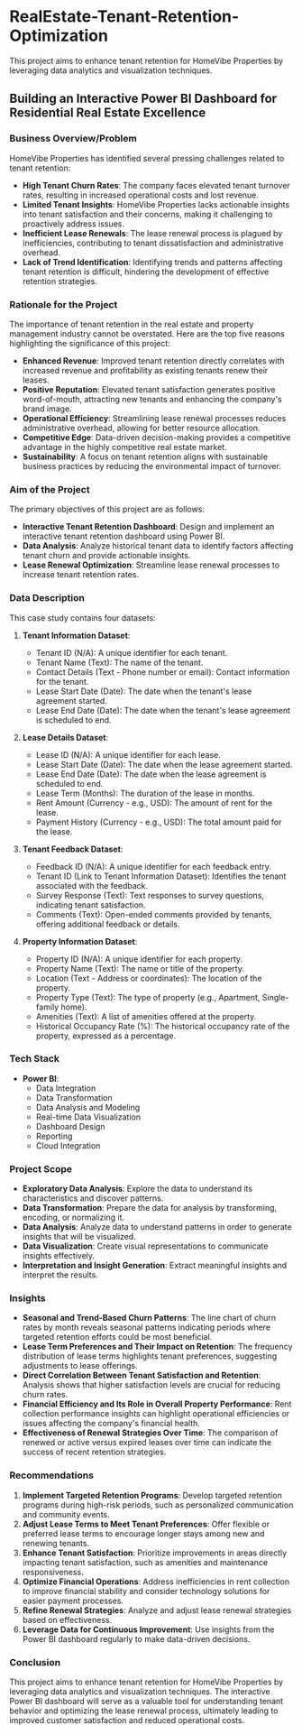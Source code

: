 # RealEstate-Tenant-Retention-Optimization
This project aims to enhance tenant retention for HomeVibe Properties by leveraging data analytics and visualization techniques. 

## Building an Interactive Power BI Dashboard for Residential Real Estate Excellence

### Business Overview/Problem
HomeVibe Properties has identified several pressing challenges related to tenant retention:

- **High Tenant Churn Rates**: The company faces elevated tenant turnover rates, resulting in increased operational costs and lost revenue.
- **Limited Tenant Insights**: HomeVibe Properties lacks actionable insights into tenant satisfaction and their concerns, making it challenging to proactively address issues.
- **Inefficient Lease Renewals**: The lease renewal process is plagued by inefficiencies, contributing to tenant dissatisfaction and administrative overhead.
- **Lack of Trend Identification**: Identifying trends and patterns affecting tenant retention is difficult, hindering the development of effective retention strategies.

### Rationale for the Project
The importance of tenant retention in the real estate and property management industry cannot be overstated. Here are the top five reasons highlighting the significance of this project:

- **Enhanced Revenue**: Improved tenant retention directly correlates with increased revenue and profitability as existing tenants renew their leases.
- **Positive Reputation**: Elevated tenant satisfaction generates positive word-of-mouth, attracting new tenants and enhancing the company's brand image.
- **Operational Efficiency**: Streamlining lease renewal processes reduces administrative overhead, allowing for better resource allocation.
- **Competitive Edge**: Data-driven decision-making provides a competitive advantage in the highly competitive real estate market.
- **Sustainability**: A focus on tenant retention aligns with sustainable business practices by reducing the environmental impact of turnover.

### Aim of the Project
The primary objectives of this project are as follows:

- **Interactive Tenant Retention Dashboard**: Design and implement an interactive tenant retention dashboard using Power BI.
- **Data Analysis**: Analyze historical tenant data to identify factors affecting tenant churn and provide actionable insights.
- **Lease Renewal Optimization**: Streamline lease renewal processes to increase tenant retention rates.

### Data Description
This case study contains four datasets:

1. **Tenant Information Dataset**:
   - Tenant ID (N/A): A unique identifier for each tenant.
   - Tenant Name (Text): The name of the tenant.
   - Contact Details (Text - Phone number or email): Contact information for the tenant.
   - Lease Start Date (Date): The date when the tenant's lease agreement started.
   - Lease End Date (Date): The date when the tenant's lease agreement is scheduled to end.

2. **Lease Details Dataset**:
   - Lease ID (N/A): A unique identifier for each lease.
   - Lease Start Date (Date): The date when the lease agreement started.
   - Lease End Date (Date): The date when the lease agreement is scheduled to end.
   - Lease Term (Months): The duration of the lease in months.
   - Rent Amount (Currency - e.g., USD): The amount of rent for the lease.
   - Payment History (Currency - e.g., USD): The total amount paid for the lease.

3. **Tenant Feedback Dataset**:
   - Feedback ID (N/A): A unique identifier for each feedback entry.
   - Tenant ID (Link to Tenant Information Dataset): Identifies the tenant associated with the feedback.
   - Survey Response (Text): Text responses to survey questions, indicating tenant satisfaction.
   - Comments (Text): Open-ended comments provided by tenants, offering additional feedback or details.

4. **Property Information Dataset**:
   - Property ID (N/A): A unique identifier for each property.
   - Property Name (Text): The name or title of the property.
   - Location (Text - Address or coordinates): The location of the property.
   - Property Type (Text): The type of property (e.g., Apartment, Single-family home).
   - Amenities (Text): A list of amenities offered at the property.
   - Historical Occupancy Rate (%): The historical occupancy rate of the property, expressed as a percentage.

### Tech Stack
- **Power BI**: 
  - Data Integration 
  - Data Transformation 
  - Data Analysis and Modeling 
  - Real-time Data Visualization 
  - Dashboard Design 
  - Reporting 
  - Cloud Integration 

### Project Scope
- **Exploratory Data Analysis**: Explore the data to understand its characteristics and discover patterns.
- **Data Transformation**: Prepare the data for analysis by transforming, encoding, or normalizing it.
- **Data Analysis**: Analyze data to understand patterns in order to generate insights that will be visualized.
- **Data Visualization**: Create visual representations to communicate insights effectively.
- **Interpretation and Insight Generation**: Extract meaningful insights and interpret the results.

### Insights
- **Seasonal and Trend-Based Churn Patterns**: The line chart of churn rates by month reveals seasonal patterns indicating periods where targeted retention efforts could be most beneficial.
- **Lease Term Preferences and Their Impact on Retention**: The frequency distribution of lease terms highlights tenant preferences, suggesting adjustments to lease offerings.
- **Direct Correlation Between Tenant Satisfaction and Retention**: Analysis shows that higher satisfaction levels are crucial for reducing churn rates.
- **Financial Efficiency and Its Role in Overall Property Performance**: Rent collection performance insights can highlight operational efficiencies or issues affecting the company's financial health.
- **Effectiveness of Renewal Strategies Over Time**: The comparison of renewed or active versus expired leases over time can indicate the success of recent retention strategies.

### Recommendations
1. **Implement Targeted Retention Programs**: Develop targeted retention programs during high-risk periods, such as personalized communication and community events.
2. **Adjust Lease Terms to Meet Tenant Preferences**: Offer flexible or preferred lease terms to encourage longer stays among new and renewing tenants.
3. **Enhance Tenant Satisfaction**: Prioritize improvements in areas directly impacting tenant satisfaction, such as amenities and maintenance responsiveness.
4. **Optimize Financial Operations**: Address inefficiencies in rent collection to improve financial stability and consider technology solutions for easier payment processes.
5. **Refine Renewal Strategies**: Analyze and adjust lease renewal strategies based on effectiveness.
6. **Leverage Data for Continuous Improvement**: Use insights from the Power BI dashboard regularly to make data-driven decisions.

### Conclusion
This project aims to enhance tenant retention for HomeVibe Properties by leveraging data analytics and visualization techniques. The interactive Power BI dashboard will serve as a valuable tool for understanding tenant behavior and optimizing the lease renewal process, ultimately leading to improved customer satisfaction and reduced operational costs.
